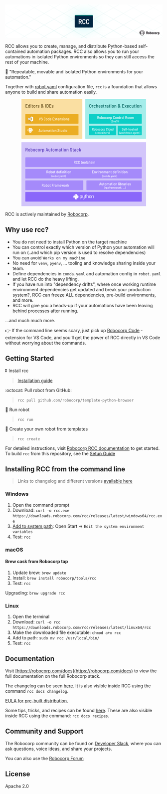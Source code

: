 ![RCC](/docs/title.png)

RCC allows you to create, manage, and distribute Python-based self-contained automation packages. RCC also allows you to run your automations in isolated Python environments so they can still access the rest of your machine.

🚀 "Repeatable, movable and isolated Python environments for your automation."

Together with [robot.yaml](https://robocorp.com/docs/setup/robot-yaml-format) configuration file, `rcc` is a foundation that allows anyone to build and share automation easily.

<p align="center">
  <img width="400" src="./docs/robocorp_stack.png">
</p>

RCC is actively maintained by [Robocorp](https://www.robocorp.com/).


## Why use rcc?
 
* You do not need to install Python on the target machine
* You can control exactly which version of Python your automation will run on (..and which pip version is used to resolve dependencies)
* You can avoid `Works on my machine`
* No need for `venv`, `pyenv`, ... tooling and knowledge sharing inside your team.
* Define dependencies in `conda.yaml` and automation config in `robot.yaml` and let RCC do the heavy lifting.
* If you have run into "dependency drifts", where once working runtime environment dependencies get updated and break your production system?, RCC can freeze ALL dependencies, pre-build environments, and more.
* RCC will give you a heads-up if your automations have been leaving behind processes after running.

...and much much more. 

👉 If the command line seems scary, just pick up [Robocorp Code](https://marketplace.visualstudio.com/items?itemName=robocorp.robocorp-code) -extension for VS Code, and you'll get the power of RCC directly in VS Code without worrying about the commands.

## Getting Started

:arrow_double_down: Install rcc 
> [Installation guide](https://github.com/robocorp/rcc?tab=readme-ov-file#installing-rcc-from-the-command-line)

:octocat: Pull robot from GitHub:
> `rcc pull github.com/robocorp/template-python-browser`

:running: Run robot
> `rcc run`

:hatching_chick: Create your own robot from templates
> `rcc create`

For detailed instructions, visit [Robocorp RCC documentation](https://robocorp.com/docs/product-manuals/robocorp-cli) to get started. To build `rcc` from this repository, see the [Setup Guide](/docs/BUILD.md)

## Installing RCC from the command line

> Links to changelog and different versions [available here](https://downloads.robocorp.com/rcc/releases/index.html)

### Windows

1. Open the command prompt
1. Download: `curl -o rcc.exe https://downloads.robocorp.com/rcc/releases/latest/windows64/rcc.exe`
1. [Add to system path](https://www.architectryan.com/2018/03/17/add-to-the-path-on-windows-10/): Open Start -> `Edit the system environment variables`
1. Test: `rcc`

### macOS

#### Brew cask from Robocorp tap

1. Update brew: `brew update`
1. Install: `brew install robocorp/tools/rcc`
1. Test: `rcc`

Upgrading: `brew upgrade rcc`

### Linux

1. Open the terminal
1. Download: `curl -o rcc https://downloads.robocorp.com/rcc/releases/latest/linux64/rcc`
1. Make the downloaded file executable: `chmod a+x rcc`
1. Add to path: `sudo mv rcc /usr/local/bin/`
1. Test: `rcc`

## Documentation

Visit [https://robocorp.com/docs](https://robocorp.com/docs) to view the full documentation on the full Robocorp stack.

The changelog can be seen [here](/docs/changelog.md). It is also visible inside RCC using the command `rcc docs changelog`.

[EULA for pre-built distribution.](https://cdn.robocorp.com/legal/Robocorp-EULA-v1.0.pdf)

Some tips, tricks, and recipes can be found [here](/docs/recipes.md).
These are also visible inside RCC using the command: `rcc docs recipes`.

## Community and Support

The Robocorp community can be found on [Developer Slack](https://robocorp-developers.slack.com), where you can ask questions, voice ideas, and share your projects.

You can also use the [Robocorp Forum](https://forum.robocorp.com)

## License

Apache 2.0

